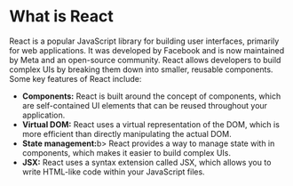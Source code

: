 <h1> What is React</h1>
<p>React is a popular JavaScript library for building user interfaces, primarily for web applications. It was developed by Facebook and is now maintained by Meta and an open-source community. React allows developers to build complex UIs by breaking them down into smaller, reusable components. Some key features of React include:</p>

<ul>
  <li> <b>Components:</b> React is built around the concept of components, which are self-contained UI elements that can be reused throughout your application.</li>
  <li><b> Virtual DOM:</b> React uses a virtual representation of the DOM, which is more efficient than directly manipulating the actual DOM.</li>
  <li><b> State management:</b>b> React provides a way to manage state with in components, which makes it easier to build complex UIs.</li>
  <li><b>JSX:</b> React uses a syntax extension called JSX, which allows you to write HTML-like code within your JavaScript files.</li>
</ul>
